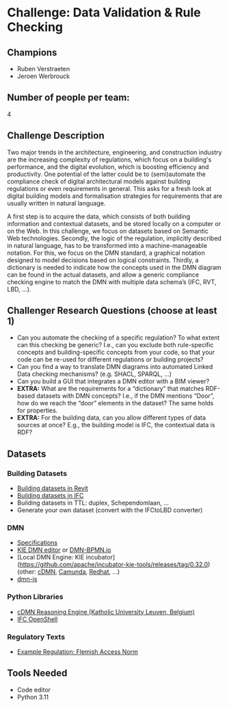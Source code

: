 # Challenge: Data Validation & Rule Checking

## Champions
- Ruben Verstraeten
- Jeroen Werbrouck

## Number of people per team: 
4

## Challenge Description
Two major trends in the architecture, engineering, and construction industry are the increasing complexity of regulations, which focus on a building's performance, and the digital evolution, which is boosting efficiency and productivity. One potential of the latter could be to (semi)automate the compliance check of digital architectural models against building regulations or even requirements in general. This asks for a fresh look at digital building models and formalisation strategies for requirements that are usually written in natural language.

A first step is to acquire the data, which consists of both building information and contextual datasets, and be stored locally on a computer or on the Web. In this challenge, we focus on datasets based on Semantic Web technologies. Secondly, the logic of the regulation, implicitly described in natural language, has to be transformed into a machine-manageable notation. For this, we focus on the DMN standard, a graphical notation designed to model decisions based on logical constraints. Thirdly, a dictionary is needed to indicate how the concepts used in the DMN diagram can be found in the actual datasets, and allow a generic compliance checking engine to match the DMN with multiple data schema’s (IFC, RVT, LBD, …).

## Challenger Research Questions (choose at least 1)
- Can you automate the checking of a specific regulation? To what extent can this checking be generic? I.e., can you exclude both rule-specific concepts and building-specific concepts from your code, so that your code can be re-used for different regulations or building projects?
- Can you find a way to translate DMN diagrams into automated Linked Data checking mechanisms? (e.g. SHACL, SPARQL, ...) 
- Can you build a GUI that integrates a DMN editor with a BIM viewer?
- **EXTRA:** What are the requirements for a “dictionary” that matches RDF-based datasets with DMN concepts? I.e., if the DMN mentions “Door”, how do we reach the “door” elements in the dataset? The same holds for properties.
- **EXTRA:** For the building data, can you allow different types of data sources at once? E.g., the building model is IFC, the contextual data is RDF?

## Datasets
### Building Datasets
- [Building datasets in Revit](datasets/heartbreak_hotel.rvt)
- [Building datasets in IFC](datasets/heartbreak_hotel.ifc)
- Building datasets in TTL: duplex, Schependomlaan, …
- Generate your own dataset (convert with the IFCtoLBD converter)

### DMN
- [Specifications](https://www.omg.org/dmn/)
- [KIE DMN editor](https://sandbox.kie.org/) or [DMN-BPMN.io](https://demo.bpmn.io/dmn)
- [Local DMN Engine: KIE incubator] (https://github.com/apache/incubator-kie-tools/releases/tag/0.32.0) (other: [cDMN](https://cdmn.readthedocs.io/en/latest/), [Camunda](https://camunda.com/dmn/), [Redhat](https://access.redhat.com/documentation/en-us/red_hat_decision_manager/7.3/html/designing_a_decision_service_using_dmn_models/dmn-execution-con), ...)
- [dmn-js](https://bpmn.io/toolkit/dmn-js/)

### Python Libraries
- [cDMN Reasoning Engine (Katholic University Leuven, Belgium)](https://cdmn.readthedocs.io/en/latest/)
- [IFC OpenShell](https://ifcopenshell.org/)

### Regulatory Texts
- [Example Regulation: Flemish Access Norm](datasets/flemish_access_example_rules.pdf)

## Tools Needed
- Code editor
- Python 3.11
